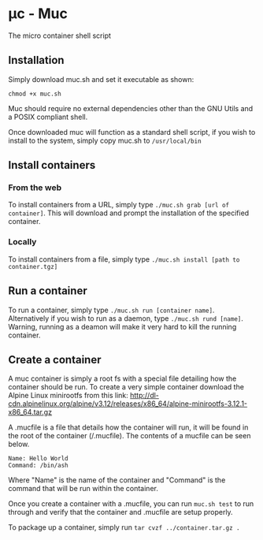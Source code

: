 # μc - Muc
The micro container shell script

## Installation

Simply download muc.sh and set it executable as shown:

`chmod +x muc.sh`

Muc should require no external dependencies other than the GNU Utils and a POSIX compliant shell.

Once downloaded muc will function as a standard shell script, if you wish to install to the system, simply copy muc.sh to `/usr/local/bin`

## Install containers

### From the web

To install containers from a URL, simply type `./muc.sh grab [url of container]`.  This will download and prompt the installation of the specified container.

### Locally

To install containers from a file, simply type `./muc.sh install [path to container.tgz]`

## Run a container

To run a container, simply type `./muc.sh run [container name]`.  Alternatively if you wish to run as a daemon, type `./muc.sh rund [name]`.  Warning, running as a deamon will make it very hard to kill the running container.

## Create a container

A muc container is simply a root fs with a special file detailing how the container should be run.  To create a very simple container download the Alpine Linux minirootfs from this link: http://dl-cdn.alpinelinux.org/alpine/v3.12/releases/x86_64/alpine-minirootfs-3.12.1-x86_64.tar.gz

A .mucfile is a file that details how the container will run, it will be found in the root of the container (/.mucfile).  The contents of a mucfile can be seen below.

```
Name: Hello World
Command: /bin/ash
```

Where "Name" is the name of the container and "Command" is the command that will be run within the container.

Once you create a container with a .mucfile, you can run `muc.sh test` to run through and verify that the container and .mucfile are setup properly.

To package up a container, simply run
`tar cvzf ../container.tar.gz .`
